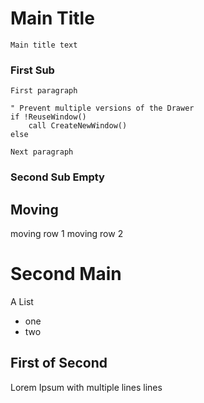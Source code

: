 # Main Title
    Main title text
### First Sub
    First paragraph
```viml
" Prevent multiple versions of the Drawer
if !ReuseWindow()
    call CreateNewWindow()
else
```
    Next paragraph
### Second Sub Empty

## Moving
moving row 1
moving row 2
# Second Main
A List
- one
- two
## First of Second
Lorem Ipsum with
multiple lines
lines
